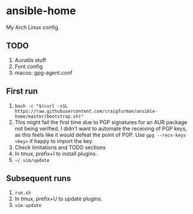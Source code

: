 # ansible-home

My Arch Linux config.

## TODO

1. Aurutils stuff
1. Font config
1. macos: gpg-agent.conf

## First run
1. `bash -c "$(curl -sSL https://raw.githubusercontent.com/craigfurman/ansible-home/master/bootstrap.sh)"`
1. This might fail the first time due to PGP signatures for an AUR package not
   being verified. I didn't want to automate the receiving of PGP keys, as this
   feels like it would defeat the point of PGP. Use `gpg --recv-keys <key>` if
   happy to import the key.
1. Check limitations and TODO sections
1. In tmux, prefix+I to install plugins.
1. `~/.vim/update`

## Subsequent runs
1. `run.sh`
1. In tmux, prefix+U to update plugins.
1. `vim-update`

